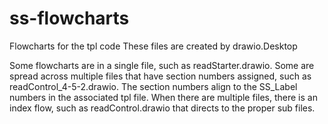 # ss-flowcharts
Flowcharts for the tpl code
These files are created by drawio.Desktop

Some flowcharts are in a single file, such as readStarter.drawio.
Some are spread across multiple files that have section numbers assigned, such as readControl_4-5-2.drawio.
The section numbers align to the SS_Label numbers in the associated tpl file.
When there are multiple files, there is an index flow, such as readControl.drawio that directs to the proper sub files.
